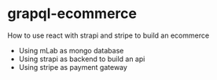 # grapql-ecommerce
How to use react with strapi and stripe to build an ecommerce

* Using mLab as mongo database
* Using strapi as backend to build an api
* Using stripe as payment gateway
